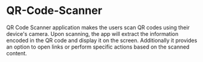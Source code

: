 # QR-Code-Scanner
QR Code Scanner application makes the users scan QR codes using their device's camera. Upon scanning, the app will extract the information encoded in the QR code and display it on the screen. Additionally it provides an option to open links or perform specific actions based on the scanned content.
